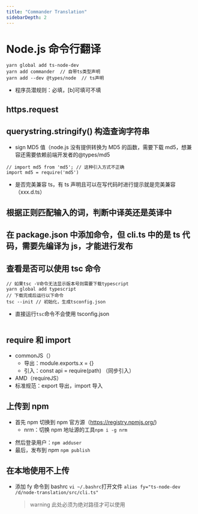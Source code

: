 ```yaml
---
title: "Commander Translation"
sidebarDepth: 2
---
```


# Node.js 命令行翻译

```
yarn global add ts-node-dev
yarn add commander  // 自带ts类型声明
yarn add --dev @types/node  // ts声明
```

- 程序员潜规则：<a>必填，[b]可填可不填

## https.request

## querystring.stringify() 构造查询字符串

- sign MD5 值（node.js 没有提供转换为 MD5 的函数，需要下载 md5，想兼容还需要依赖前端开发者的@types/md5

```
// import md5 from 'md5'; // 这种引入方式不正确
import md5 = require('md5')
```

- 是否完美兼容 ts，有 ts 声明且可以在写代码时进行提示就是完美兼容（xxx.d.ts）

## 根据正则匹配输入的词，判断中译英还是英译中

## 在 package.json 中添加命令，但 cli.ts 中的是 ts 代码，需要先编译为 js，才能进行发布

## 查看是否可以使用 tsc 命令

```
// 如果tsc -V命令无法显示版本号则需要下载typescript
yarn global add typescript
// 下载完成后运行以下命令
tsc --init // 初始化，生成tsconfig.json
```

- 直接运行`tsc`命令不会使用 tsconfig.json

```

```

## require 和 import

- commonJS（）
  - 导出：module.exports.x = {}
  - 引入：const api = require(path) （同步引入）
- AMD（requireJS）
- 标准规范：export 导出，import 导入

## 上传到 npm

- 首先 npm 切换到 npm 官方源（https://registry.npmjs.org/)
  - nrm：切换 npm 地址源的工具`npm i -g nrm`

* 然后登录用户：`npm adduser`
* 最后，发布到 npm `npm publish`

## 在本地使用不上传

- 添加 fy 命令到 bashrc
  `vi ~/.bashrc`打开文件
  `alias fy="ts-node-dev /d/node-translation/src/cli.ts"`
  > warning 此处必须为绝对路径才可以使用
